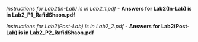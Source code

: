 *Instructions for Lab2(In-Lab) is in Lab2_1.pdf* - __Answers for Lab2(In-Lab) is in Lab2_P1_RafidShaon.pdf__

*Instructions for Lab2(Post-Lab) is in Lab2_2.pdf* - __Answers for Lab2(Post-Lab) is in Lab2_P2_RafidShaon.pdf__
